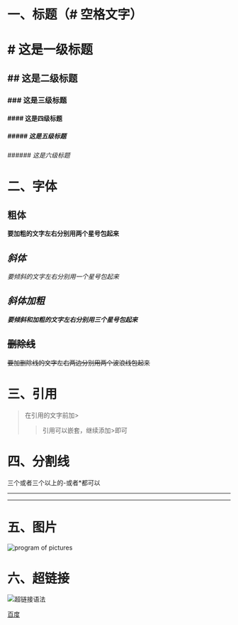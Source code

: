 # 一、标题（# 空格文字）
# # 这是一级标题
## ## 这是二级标题
### ### 这是三级标题
#### #### 这是四级标题
##### ##### 这是五级标题
###### ###### 这是六级标题

# 二、字体
## **粗体**
**要加粗的文字左右分别用两个星号包起来**
## *斜体*
*要倾斜的文字左右分别用一个星号包起来*
## ***斜体加粗***
***要倾斜和加粗的文字左右分别用三个星号包起来***
## ~~删除线~~
~~要加删除线的文字左右两边分别用两个波浪线包起来~~

# 三、引用
>在引用的文字前加>
>>引用可以嵌套，继续添加>即可

# 四、分割线
三个或者三个以上的-或者*都可以
***
-----
# 五、图片
![program of pictures](E:/ECCV/xym/new/picture.png "添加图片的语法" )

# 六、超链接
![超链接语法](E:\ECCV\xym\new\picture1.png)

[百度](http://baidu.com)



